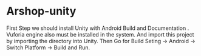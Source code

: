 # Arshop-unity
First Step we should install Unity with Android Build and Documentation .
Vuforia engine also must be installed in the system.
And import this project by importing the directory into Unity.
Then Go for Build Seting -> Android -> Switch Platform -> Build and Run.
